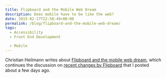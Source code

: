```yaml
---
title: Flipboard and the Mobile Web Dream
description: Does mobile have to be like the web?
date: 2015-02-17T22:58:49+00:00
permalink: /blog/flipboard-and-the-mobile-web-dream/
tags:
  - Accessibility
  - Front End Development

  - Mobile
---
```


Christian Heilmann writes about [Flipboard and the mobile web dream](http://christianheilmann.com/2015/02/15/flipboard-and-the-mobile-web-dream/), which continues the discussion on [recent changes by Flipboard](/blog/flipboard-react-canvas-and-accessibility/) that I posted about a few days ago.
